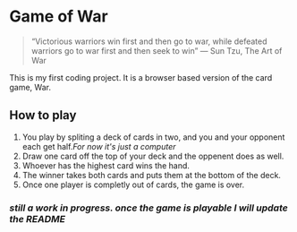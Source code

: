# Game of War

>“Victorious warriors win first and then go to war, 
>while defeated warriors go to war first and then seek to win”
>― Sun Tzu, The Art of War

This is my first coding project. It is a browser based version of the card game, War.

## How to play
1. You play by spliting a deck of cards in two, and you and your opponent each get half.*For now it's just a computer*
2. Draw one card off the top of your deck and the oppenent does as well.
3. Whoever has the highest card wins the hand.
4. The winner takes both cards and puts them at the bottom of the deck.
5. Once one player is completly out of cards, the game is over.

### *still a work in progress. once the game is playable I will update the README*
